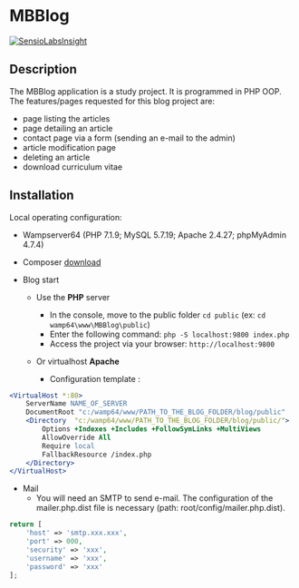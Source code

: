 # MBBlog
[![SensioLabsInsight](https://insight.sensiolabs.com/projects/1b12f574-6a43-4479-86df-4e602609becf/big.png)](https://insight.sensiolabs.com/projects/1b12f574-6a43-4479-86df-4e602609becf)
## Description
The MBBlog application is a study project. It is programmed in PHP OOP. The features/pages requested for this blog project are:
- page listing the articles
- page detailing an article
- contact page via a form (sending an e-mail to the admin)
- article modification page
- deleting an article
- download curriculum vitae
## Installation
Local operating configuration:
- Wampserver64 (PHP 7.1.9; MySQL 5.7.19; Apache 2.4.27; phpMyAdmin 4.7.4)

- Composer [download](https://getcomposer.org/download/)

- Blog start 
  - Use the **PHP** server
      - In the console, move to the public folder `cd public` (ex: `cd wamp64\www\MBBlog\public`)
      - Enter the following command: `php -S localhost:9800 index.php`
      - Access the project via your browser: `http://localhost:9800`
      
   - Or virtualhost **Apache**
      - Configuration template :
      
```apache
<VirtualHost *:80>
	ServerName NAME_OF_SERVER
	DocumentRoot "c:/wamp64/www/PATH_TO_THE_BLOG_FOLDER/blog/public"
	<Directory  "c:/wamp64/www/PATH_TO_THE_BLOG_FOLDER/blog/public/">
		Options +Indexes +Includes +FollowSymLinks +MultiViews
		AllowOverride All
		Require local
		FallbackResource /index.php
	</Directory>
</VirtualHost>
```

- Mail
  - You will need an SMTP to send e-mail. The configuration of the mailer.php.dist file is necessary (path: root/config/mailer.php.dist).

```php
return [
    'host' => 'smtp.xxx.xxx',
    'port' => 000,
    'security' => 'xxx',
    'username' => 'xxx',
    'password' => 'xxx'
];
```
